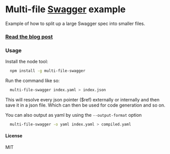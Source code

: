 # Multi-file [Swagger](http://swagger.io) example

Example of how to split up a large Swagger spec into smaller files.

### [Read the blog post](http://azimi.me/2015/07/16/split-swagger-into-smaller-files.html)


### Usage
Install the node tool:

```bash
  npm install -g multi-file-swagger
```

Run the command like so:

```bash
  multi-file-swagger index.yaml > index.json
```

This will resolve every json pointer ($ref) externally or internally and then save it in a json file. Which can then be used for code generation and so on.


You can also output as yaml by using the `--output-format` option
```bash
  multi-file-swagger -o yaml index.yaml > compiled.yaml
```

#### License
MIT
